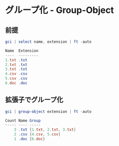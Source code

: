 ﻿# グループ化 - Group-Object

## 前提

```powershell
gci | select name, extension | ft -auto
```

```powershell
Name  Extension
----  ---------
1.txt .txt
2.txt .txt
3.txt .txt
4.csv .csv
5.csv .csv
6.doc .doc
```

## 拡張子でグループ化

```powershell
gci | group-object extension | ft -auto
```

```powershell
Count Name Group
----- ---- -----
    3 .txt {1.txt, 2.txt, 3.txt}
    2 .csv {4.csv, 5.csv}
    1 .doc {6.doc}
```
